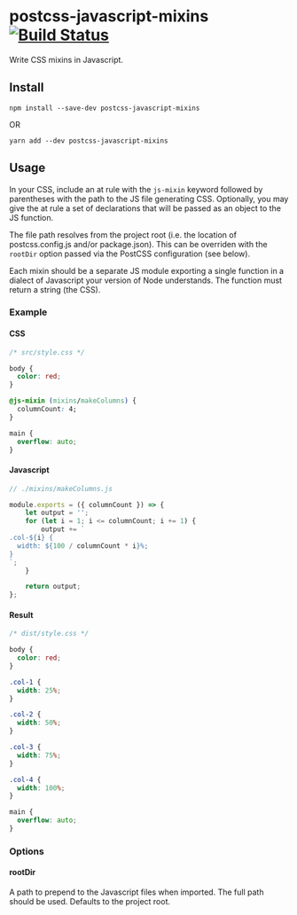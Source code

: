 # postcss-javascript-mixins [![Build Status](https://travis-ci.org/johnwatkins0/postcss-js-mixins.svg?branch=master)](https://travis-ci.org/johnwatkins0/postcss-js-mixins)

Write CSS mixins in Javascript.

## Install

```
npm install --save-dev postcss-javascript-mixins
```

OR

```
yarn add --dev postcss-javascript-mixins
```

## Usage

In your CSS, include an at rule with the `js-mixin` keyword followed by parentheses with the path to the JS file generating CSS. Optionally, you may give the at rule a set of declarations that will be passed as an object to the JS function.

The file path resolves from the project root (i.e. the location of postcss.config.js and/or package.json). This can be overriden with the `rootDir` option passed via the PostCSS configuration (see below).

Each mixin should be a separate JS module exporting a single function in a dialect of Javascript your version of Node understands. The function must return a string (the CSS).

### Example

#### CSS

```CSS
/* src/style.css */

body {
  color: red;
}

@js-mixin (mixins/makeColumns) {
  columnCount: 4;
}

main {
  overflow: auto;
}
```

#### Javascript

```Javascript
// ./mixins/makeColumns.js

module.exports = ({ columnCount }) => {
    let output = '';
    for (let i = 1; i <= columnCount; i += 1) {
        output += `
.col-${i} {
  width: ${100 / columnCount * i}%;
}
`;
    }

    return output;
};
```

#### Result

```CSS
/* dist/style.css */

body {
  color: red;
}

.col-1 {
  width: 25%;
}

.col-2 {
  width: 50%;
}

.col-3 {
  width: 75%;
}

.col-4 {
  width: 100%;
}

main {
  overflow: auto;
}
```

### Options

#### rootDir

A path to prepend to the Javascript files when imported. The full path should be used. Defaults to the project root.
